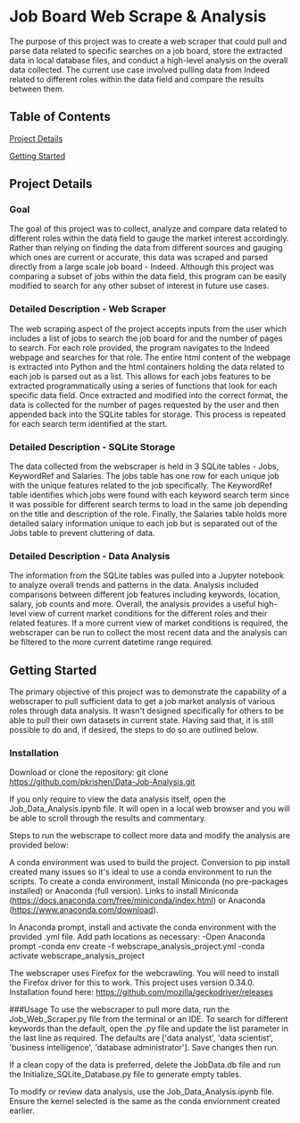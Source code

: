 # Job Board Web Scrape & Analysis

The purpose of this project was to create a web scraper that could pull and parse data related to specific searches on a job board, store the extracted data in local database files, and conduct a high-level analysis on the overall data collected. The current use case involved pulling data from Indeed related to different roles within the data field and compare the results between them.

## Table of Contents

[Project Details](#project-details)

[Getting Started](#getting-started)

## Project Details

### Goal
The goal of this project was to collect, analyze and compare data related to different roles within the data field to gauge the market interest accordingly. Rather than relying on finding the data from different sources and gauging which ones are current or accurate, this data was scraped and parsed directly from a large scale job board - Indeed. Although this project was comparing a subset of jobs within the data field, this program can be easily modified to search for any other subset of interest in future use cases.

### Detailed Description - Web Scraper
The web scraping aspect of the project accepts inputs from the user which includes a list of jobs to search the job board for and the number of pages to search. For each role provided, the program navigates to the Indeed webpage and searches for that role. The entire html content of the webpage is extracted into Python and the html containers holding the data related to each job is parsed out as a list. This allows for each jobs features to be extracted programmatically using a series of functions that look for each specific data field. Once extracted and modified into the correct format, the data is collected for the number of pages requested by the user and then appended back into the SQLite tables for storage. This process is repeated for each search term identified at the start.  

### Detailed Description - SQLite Storage
The data collected from the webscraper is held in 3 SQLite tables - Jobs, KeywordRef and Salaries. The jobs table has one row for each unique job with the unique features related to the job specifically. The KeywordRef table identifies which jobs were found with each keyword search term since it was possible for different search terms to load in the same job depending on the title and description of the role. Finally, the Salaries table holds more detailed salary information unique to each job but is separated out of the Jobs table to prevent cluttering of data. 

### Detailed Description - Data Analysis
The information from the SQLite tables was pulled into a Jupyter notebook to analyze overall trends and patterns in the data. Analysis included comparisons between different job features including keywords, location, salary, job counts and more. Overall, the analysis provides a useful high-level view of current market conditions for the different roles and their related features. If a more current view of market conditions is required, the webscraper can be run to collect the most recent data and the analysis can be filtered to the more current datetime range required. 

## Getting Started
The primary objective of this project was to demonstrate the capability of a webscraper to pull sufficient data to get a job market analysis of various roles through data analysis. It wasn't designed specifically for others to be able to pull their own datasets in current state. Having said that, it is still possible to do and, if desired, the steps to do so are outlined below.

### Installation
Download or clone the repository: git clone https://github.com/pkrishen/Data-Job-Analysis.git

If you only require to view the data analysis itself, open the Job_Data_Analysis.ipynb file. It will open in a local web browser and you will be able to scroll through the results and commentary.

Steps to run the webscrape to collect more data and modify the analysis are provided below:

A conda environment was used to build the project. Conversion to pip install created many issues so it's ideal to use a conda environment to run the scripts. 
To create a conda environment, install Miniconda (no pre-packages installed) or Anaconda (full version). 
Links to install Miniconda (https://docs.anaconda.com/free/miniconda/index.html) or Anaconda (https://www.anaconda.com/download).

In Anaconda prompt, install and activate the conda environment with the provided .yml file. Add path locations as necessary:
 -Open Anaconda prompt
 -conda env create -f webscrape_analysis_project.yml
 -conda activate webscrape_analysis_project

The webscraper uses Firefox for the webcrawling. You will need to install the Firefox driver for this to work. This project uses version 0.34.0. Installation found here: https://github.com/mozilla/geckodriver/releases

###Usage
To use the webscraper to pull more data, run the Job_Web_Scraper.py file from the terminal or an IDE. To search for different keywords than the default, open the .py file and update the list parameter in the last line as required. The defaults are ['data analyst', 'data scientist', 'business intelligence', 'database administrator']. Save changes then run.

If a clean copy of the data is preferred, delete the JobData.db file and run the Initialize_SQLite_Database.py file to generate empty tables. 

To modify or review data analysis, use the Job_Data_Analysis.ipynb file. Ensure the kernel selected is the same as the conda enviornment created earlier. 
